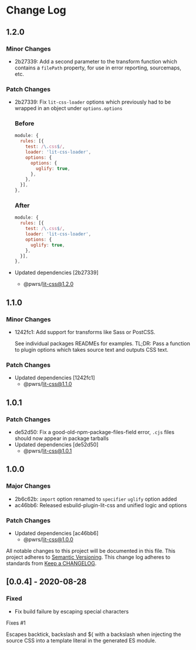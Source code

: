 # Change Log

## 1.2.0

### Minor Changes

- 2b27339: Add a second parameter to the transform function which contains a `filePath` property, for use in error reporting, sourcemaps, etc.

### Patch Changes

- 2b27339: Fix `lit-css-loader` options which previously had to be wrapped in an object under `options.options`

  ### Before

  ```js
  module: {
    rules: [{
      test: /\.css$/,
      loader: 'lit-css-loader',
      options: {
        options: {
          uglify: true,
        },
      },
    }],
  },
  ```

  ### After

  ```js
  module: {
    rules: [{
      test: /\.css$/,
      loader: 'lit-css-loader',
      options: {
        uglify: true,
      },
    }],
  },
  ```

- Updated dependencies [2b27339]
  - @pwrs/lit-css@1.2.0

## 1.1.0

### Minor Changes

- 1242fc1: Add support for transforms like Sass or PostCSS.

  See individual packages READMEs for examples.
  TL;DR: Pass a function to plugin options which takes source text and outputs CSS text.

### Patch Changes

- Updated dependencies [1242fc1]
  - @pwrs/lit-css@1.1.0

## 1.0.1

### Patch Changes

- de52d50: Fix a good-old-npm-package-files-field error, `.cjs` files should now appear in package tarballs
- Updated dependencies [de52d50]
  - @pwrs/lit-css@1.0.1

## 1.0.0

### Major Changes

- 2b6c62b: `import` option renamed to `specifier`
  `uglify` option added
- ac46bb6: Released esbuild-plugin-lit-css and unified logic and options

### Patch Changes

- Updated dependencies [ac46bb6]
  - @pwrs/lit-css@1.0.0

All notable changes to this project will be documented in this file.
This project adheres to [Semantic Versioning](http://semver.org/).
This change log adheres to standards from [Keep a CHANGELOG](http://keepachangelog.com).

## [0.0.4] - 2020-08-28

### Fixed

- Fix build failure by escaping special characters

Fixes #1

Escapes backtick, backslash and \${ with a backslash when injecting the source CSS into a template literal in the generated ES module.
